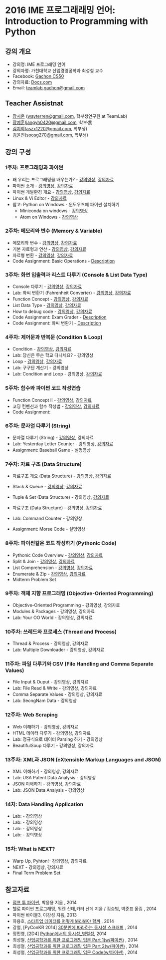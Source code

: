 2016 IME 프로그래래밍 언어: Introduction to Programming with Python
==========================================================

## 강의 개요
* 강의명: IME 프로그래밍 언어
* 강의자명: 가천대학교 산업경영공학과 최성철 교수
* Facebook: [Gachon CS50](https://www.facebook.com/GachonCS50) 
* 강의자료: [Docs.com](https://doc.co/eRCeqh) 
* Email: teamlab.gachon@gmail.com

## Teacher Assistnat
* [장시온](https://github.com/janguck) (wayterren@gmail.com, 학부생연구원 at TeamLab)
* [장예훈](https://github.com/YeHoonJang)(jangyh0420@gmail.com, 학부생)
* [김지희](https://github.com/kjihee)(aszx1220@gmail.com, 학부생)
* [김윤진](https://github.com/KimyoonJIn)(soosg270@gmail.com, 학부생)

## 강의 구성
### 1주차: 프로그래밍과 파이썬
- 왜 우리는 프로그래밍을 배우는가? - [강의영상](https://vimeo.com/180827149/7f7b2664ee), [강의자료](https://doc.co/Bj76p1/EFk5T6)
- 파이썬 소개 - [강의영상](https://vimeo.com/180852228/2312dc69e9), [강의자료](https://doc.co/pypHHp/EFk5T6)
- 파이썬 개발환경 개요 - [강의영상](https://vimeo.com/180852285/be157fe954), [강의자료](https://docs.com/choi-sungchul/2824/week-1-3?c=EFk5T6)
- Linux & Vi Editor - [강의자료](https://docs.com/choi-sungchul/2824/week-1-3?c=EFk5T6)
- 참고: Python on Windows - 윈도우즈에 파이썬 설치하기
    - Miniconda on windows - [강의영상](https://vimeo.com/184094537/5097c0366b)
    - Atom on Windows - [강의영상](https://vimeo.com/184094536/9dfa58639b)

### 2주차: 메모리와 변수 (Memory & Variable)
- 메모리와 변수 - [강의영상](https://www.youtube.com/watch?v=v5ttu6yB784&list=PLBHVuYlKEkUJtTFNVy6c5OZ44878knlRS&index=1), [강의자료](https://docs.com/choi-sungchul/8017/week-2-1?c=EFk5T6)
- 기본 자료형과 연산 - [강의영상](https://www.youtube.com/watch?v=U50iy483ZqQ&list=PLBHVuYlKEkUJtTFNVy6c5OZ44878knlRS&index=2), [강의자료](https://docs.com/choi-sungchul/7044/week-2-2?c=EFk5T6)
- 자료형 변환 - [강의영상](https://www.youtube.com/watch?v=5qP2_cqOB5A&list=PLBHVuYlKEkUJtTFNVy6c5OZ44878knlRS&index=3), [강의자료](https://docs.com/choi-sungchul/3473/week-2-3?c=EFk5T6)
- Code Assignment: Basic Operations - [Description](https://github.com/TeamLab/lab_for_gachon_cs50/blob/master/lab_4_basic_operations/lab_4_basic_operations.md)

### 3주차: 화면 입출력과 리스트 다루기 (Console & List Data Type)
- Console 다루기 - [강의영상](https://www.youtube.com/watch?v=yUdtb9SLkzA&list=PLBHVuYlKEkUJtTFNVy6c5OZ44878knlRS&index=4), [강의자료](https://docs.com/choi-sungchul/9016/week-3-1-console?c=EFk5T6)
- Lab: 화씨 변환기 (Fahrenheit Converter) - [강의영상](https://www.youtube.com/watch?v=GzXy1V73C00&list=PLBHVuYlKEkUJtTFNVy6c5OZ44878knlRS&index=5), [강의자료](https://doc.co/mjke6x/EFk5T6)
- Function Concept - [강의영상](https://www.youtube.com/watch?v=L5QADkkHIjQ&list=PLBHVuYlKEkUJtTFNVy6c5OZ44878knlRS&index=6), [강의자료](https://docs.com/choi-sungchul/6397/week-5-1-function-concept-i?c=EFk5T6)
- List Data Type - [강의영상](https://vimeo.com/181621956/ecbb4d0a26), [강의자료](https://docs.com/choi-sungchul/6366/week-3-3-list-data-type?c=EFk5T6)
- How to debug code - [강의영상](https://vimeo.com/180864932/bb37df35bc), [강의자료](https://docs.com/choi-sungchul/3642/week-4-6-how-to-debug-code?c=EFk5T6)
- Code Assignment: Exam Grader - [Description](https://github.com/TeamLab/lab_for_gachon_cs50/blob/master/lab_5_examgrader/lab_5_exam_grader.md)
- Code Assignment: 화씨 변환기 - [Description](https://github.com/TeamLab/lab_for_gachon_cs50/blob/master/lab_6_fahrenheit_converter/lab_6_fconverter.md)

### 4주차: 제어문과 반복문 (Condition & Loop)
- Condition - [강의영상](https://vimeo.com/180864670/d591d1c767), [강의자료](https://docs.com/choi-sungchul/6141/week-4-1-condition?c=EFk5T6)
- Lab: 당신은 무슨 학교 다니세요? - 강의영상
- Loop - [강의영상](https://vimeo.com/180864673/b348758662), [강의자료](https://docs.com/choi-sungchul/4484/week-4-3-loop?c=EFk5T6)
- Lab: 구구단 계산기 - 강의영상
- Lab: Condition and Loop - 강의영상, [강의자료](https://doc.co/TXJguB/EFk5T6)

### 5주차: 함수와 파이썬 코드 작성연습
- Function Concept II - [강의영상](https://vimeo.com/181622471/3f1bbf8479), [강의자료](https://docs.com/choi-sungchul/8397/week-5-2-function-concept-ii?c=EFk5T6)
- 코딩 컨벤션과 함수 작성법 - [강의영상](https://vimeo.com/181622470/56a56d3af5), [강의자료](https://docs.com/choi-sungchul/4133?c=EFk5T6)
- Code Assignment:

### 6주차: 문자열 다루기 (String)
- 문자열 다루기 (String) - [강의영상](https://vimeo.com/180852569/fdd8a6c1ce), 강의자료
- Lab: Yesterday Letter Counter - 강의영상, [강의자료](https://doc.co/xtswPq/EFk5T6)
- Assignment: Baseball Game - 설명영상

### 7주차: 자료 구조 (Data Structure)
- 자료구조 개요 (Data Structure) - [강의영상](https://vimeo.com/181622626/8b52be5c1c), [강의자료](https://docs.com/choi-sungchul/4133?c=EFk5T6)
- Stack & Queue - [강의영상](https://vimeo.com/181622625/bf15043832), [강의자료](https://docs.com/choi-sungchul/1667/week-7-2-stack-queue?c=EFk5T6)
- Tuple & Set (Data Structure) - 강의영상, [강의자료](https://docs.com/choi-sungchul/8314/week-7-3-tuple-set?c=EFk5T6)
- 자료구조 (Data Structure) - 강의영상, [강의자료](https://docs.com/choi-sungchul/6063/week-7-4-data-structure?c=EFk5T6)

- Lab: Command Counter - 강의영상
- Assignment: Morse Code - 설명영상

### 8주차: 파이썬같은 코드 작성하기 (Pythonic Code)
- Pythonic Code Overview - [강의영상](https://vimeo.com/181268018/94c984f18c), [강의자료](https://docs.com/choi-sungchul/8538/week-8-1-pythonic-code-overview?c=EFk5T6)
- Split & Join - [강의영상](https://vimeo.com/181268017/12e9971bb3), [강의자료](https://docs.com/choi-sungchul/7379/week-8-2-split-join?c=EFk5T6)
- List Comprehension - [강의영상](https://vimeo.com/181268020/61e13aa55d), [강의자료](https://docs.com/choi-sungchul/7934/week-8-3-list-comprehension?c=EFk5T6)
- Enumerate & Zip - [강의영상](https://vimeo.com/181268019/37892a022d), [강의자료](https://docs.com/choi-sungchul/5388/week-8-4-enumerate-zip?c=EFk5T6)
- Midterm Problem Set

### 9주차: 객체 지향 프로그래밍 (Objective-Oriented Programming)
- Objective-Oriented Programming - 강의영상, 강의자료
- Modules & Packages - 강의영상, 강의자료
- Lab: Your OO World - 강의영상, 강의자료

### 10주차: 쓰레드와 프로세스 (Thread and Process)
- Thread & Process - 강의영상, 강의자료
- Lab: Multiple Downloader - 강의영상, 강의자료

### 11주차: 파일 다루기와 CSV (File Handling and Comma Separate Values)
- File Input & Ouput - 강의영상, 강의자료
- Lab: File Read & Write - 강의영상, 강의자료
- Comma Separate Values - 강의영상, 강의자료
- Lab: SeongNam Data - 강의영상

### 12주차: Web Scraping
- Web 이해하기 - 강의영상, 강의자료
- HTML 데이터 다루기 - 강의영상, 강의자료
- Lab: 정규식으로 데이터 Parsing 하기 - 강의영상
- BeautifulSoup 다루기 - 강의영상, 강의자료

### 13주차: XML과 JSON (eXtensible Markup Languages and JSON)
- XML 이해하기 - 강의영상, 강의자료
- Lab: USA Patent Data Analysis - 강의영상
- JSON 이해하기 - 강의영상, 강의자료
- Lab: JSON Data Analysis - 강의영상

### 14차: Data Handling Application
- Lab: - 강의영상
- Lab: - 강의영상
- Lab: - 강의영상
- Lab: - 강의영상

### 15차: What is NEXT?
- Warp Up, Pyhton!- 강의영상, 강의자료
- NEXT - 강의영상, 강의자료
- Final Term Problem Set

## 참고자료
- [점프 투 파이썬](https://wikidocs.net/book/1), 박응용 지음 , 2014
- 헬로 파이썬 프로그래밍, 워렌 산데,카터 산데 지음 / 김승범, 박준표 옮김 , 2014
- 파이썬 바이블3, 이강성 지음, 2013
- 하용호, [스타트업 데이터를 어떻게 봐라봐야 할까](http://www.slideshare.net/yongho/ss-32267675) , 2014
- 강철, [PyConKR 2014] [30분만에 따라하는 동시성 스크래퍼](http://www.slideshare.net/cornchz/pyconkr-2014-30) , 2014
- 정민영, [2D4] [Python에서의 동시성_병렬성](http://www.slideshare.net/deview/2d4python), 2014
- 최성철, [산업공학과를 위한 프로그래밍 입문 Part 1(w/파이썬)](http://www.slideshare.net/blissray/w-37771905) , 2014
- 최성철, [산업공학과를 위한 프로그래밍 입문 Part 2(w/파이썬)](http://www.slideshare.net/blissray/w-part-2) , 2014
- 최성철, [산업공학과를 위한 프로그래밍 입문 Code(w/파이썬)](https://github.com/TeamLab/gachon_python_class) , 2014